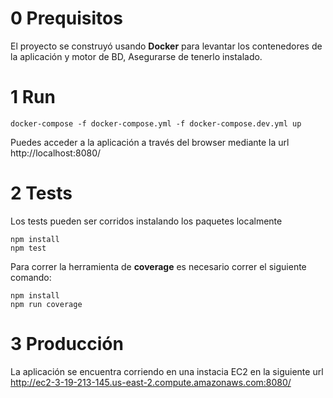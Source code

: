 # 0 Prequisitos
El proyecto se construyó usando **Docker** para levantar los contenedores de la aplicación y motor de BD, Asegurarse de tenerlo instalado.

# 1 Run

```
docker-compose -f docker-compose.yml -f docker-compose.dev.yml up
```

Puedes acceder a la aplicación a través del browser mediante la url http://localhost:8080/

# 2 Tests
Los tests pueden ser corridos instalando los paquetes localmente

```
npm install
npm test
```

Para correr la herramienta de **coverage** es necesario correr el siguiente comando:

```
npm install
npm run coverage
```

# 3 Producción
La aplicación se encuentra corriendo en una instacia EC2 en la siguiente url
http://ec2-3-19-213-145.us-east-2.compute.amazonaws.com:8080/
